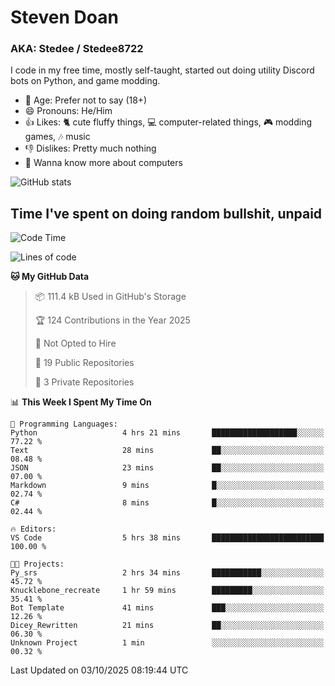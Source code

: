 # Steven Doan
### AKA: Stedee / Stedee8722
I code in my free time, mostly self-taught, started out doing utility Discord bots on Python, and game modding.

- 🤔 Age: Prefer not to say (18+)
- 😄 Pronouns: He/Him
- 👍 Likes: 🐈 cute fluffy things, 💻 computer-related things, 🎮 modding games, 🎶 music
- 👎 Dislikes: Pretty much nothing
- 🥹 Wanna know more about computers

![GitHub stats](https://github-readme-stats-iota-mocha-40.vercel.app/api?username=Stedee8722&show=prs_merged,prs_merged_percentage&show_icons=true&theme=transparent)

## Time I've spent on doing random bullshit, unpaid
<!--START_SECTION:Time I've spent on doing random bullshit, unpaid-->
![Code Time](http://img.shields.io/badge/Code%20Time-334%20hrs%2047%20mins-blue)

![Lines of code](https://img.shields.io/badge/From%20Hello%20World%20I%27ve%20Written-87.9%20thousand%20lines%20of%20code-blue)

**🐱 My GitHub Data** 

> 📦 111.4 kB Used in GitHub's Storage 
 > 
> 🏆 124 Contributions in the Year 2025
 > 
> 🚫 Not Opted to Hire
 > 
> 📜 19 Public Repositories 
 > 
> 🔑 3 Private Repositories 
 > 
📊 **This Week I Spent My Time On** 

```text
💬 Programming Languages: 
Python                   4 hrs 21 mins       ███████████████████░░░░░░   77.22 % 
Text                     28 mins             ██░░░░░░░░░░░░░░░░░░░░░░░   08.48 % 
JSON                     23 mins             ██░░░░░░░░░░░░░░░░░░░░░░░   07.00 % 
Markdown                 9 mins              █░░░░░░░░░░░░░░░░░░░░░░░░   02.74 % 
C#                       8 mins              █░░░░░░░░░░░░░░░░░░░░░░░░   02.44 % 

🔥 Editors: 
VS Code                  5 hrs 38 mins       █████████████████████████   100.00 % 

🐱‍💻 Projects: 
Py_srs                   2 hrs 34 mins       ███████████░░░░░░░░░░░░░░   45.72 % 
Knucklebone_recreate     1 hr 59 mins        █████████░░░░░░░░░░░░░░░░   35.41 % 
Bot Template             41 mins             ███░░░░░░░░░░░░░░░░░░░░░░   12.26 % 
Dicey_Rewritten          21 mins             ██░░░░░░░░░░░░░░░░░░░░░░░   06.30 % 
Unknown Project          1 min               ░░░░░░░░░░░░░░░░░░░░░░░░░   00.32 % 
```


 Last Updated on 03/10/2025 08:19:44 UTC
<!--END_SECTION:Time I've spent on doing random bullshit, unpaid-->
